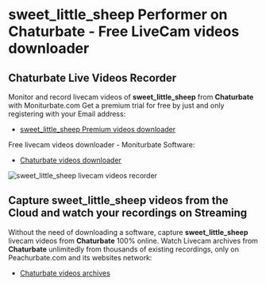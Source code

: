 # sweet_little_sheep Performer on Chaturbate - Free LiveCam videos downloader

## Chaturbate Live Videos Recorder

Monitor and record livecam videos of **sweet_little_sheep** from **Chaturbate** with Moniturbate.com
Get a premium trial for free by just and only registering with your Email address:
* [sweet_little_sheep Premium videos downloader](https://moniturbate.com/request-demo-licence-key.html)

Free livecam videos downloader - Moniturbate Software:
* [Chaturbate videos downloader](https://moniturbate.com/moniturbate-download-software.html)

![sweet_little_sheep livecam videos recorder](https://peachurnet.com/templates/moniturbate-software.png)


## Capture sweet_little_sheep videos from the Cloud and watch your recordings on Streaming

Without the need of downloading a software, capture **sweet_little_sheep** livecam videos from **Chaturbate** 100% online.
Watch Livecam archives from **Chaturbate** unlimitedly from thousands of existing recordings, only on Peachurbate.com and its websites network:
* [Chaturbate videos archives](https://peachurnet.com/)